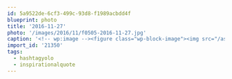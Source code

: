 ```yaml
---
id: 5a9522de-6cf3-499c-93d8-f1989acbdd4f
blueprint: photo
title: '2016-11-27'
photo: '/images/2016/11/f0505-2016-11-27.jpg'
caption: '<!-- wp:image --><figure class="wp-block-image"><img src="/assets/images/2016/11/f0505-2016-11-27.jpg" /></figure><!-- /wp:image --><!-- wp:paragraph --><p>#hashtagyolo #inspirationalquote</p><!-- /wp:paragraph -->'
import_id: '21350'
tags:
  - hashtagyolo
  - inspirationalquote
---
```


